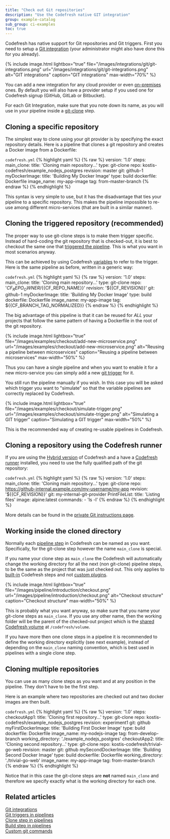 ```yaml
---
title: "Check out Git repositories"
description: "Use the Codefresh native GIT integration"
group: example-catalog
sub_group: ci-examples
toc: true
---
```


Codefresh has native support for Git repositories and Git triggers. First you need to setup a [Git integration]({{site.baseurl}}/docs/integrations/git-providers/) (your administrator might also have done this for you already).

{% include image.html 
lightbox="true" 
file="/images/integrations/git/git-integrations.png" 
url="/images/integrations/git/git-integrations.png"
alt="GIT integrations"
caption="GIT integrations"
max-width="70%"
%}

You can add a new integration for any cloud provider or even [on-premises]({{site.baseurl}}/docs/enterprise/behind-the-firewall/) ones. By default you will also have a provider setup if you used one for Codefresh signup (GitHub, GitLab or Bitbucket).

For each Git Integration, make sure that you note down its name, as you will use in your pipeline inside a [git-clone]({{site.baseurl}}/docs/pipelines/steps/git-clone/) step.


## Cloning a specific repository

The simplest way to clone using your git provider is by specifying the exact repository details.
Here is a pipeline that clones a git repository and creates a Docker image from a Dockerfile:


`codefresh.yml`
{% highlight yaml %}
{% raw %}
version: '1.0'
steps:
  main_clone:
    title: 'Cloning main repository...'
    type: git-clone
    repo: kostis-codefresh/example_nodejs_postgres
    revision: master
    git: github-1
  myDockerImage:
    title: 'Building My Docker Image'
    type: build
    dockerfile: Dockerfile
    image_name: my-app-image
    tag: from-master-branch
{% endraw %}
{% endhighlight %}

This syntax is very simple to use, but it has the disadvantage that ties your pipeline to a specific repository. This makes
the pipeline impossible to re-use among different micro-services (that are built in a similar manner).

## Cloning the triggered repository (recommended)

The proper way to use git-clone steps is to make them trigger specific. Instead of hard-coding the git repository that is checked-out, it is best to checkout the same one that [triggered the pipeline]({{site.baseurl}}/docs/pipelines/triggers/git-triggers/). This is what you want in most scenarios anyway.

This can be achieved by using Codefresh [variables]({{site.baseurl}}/docs/pipelines/variables/) to refer to the trigger.
Here is the same pipeline as before, written in a generic way:

`codefresh.yml`
{% highlight yaml %}
{% raw %}
version: '1.0'
steps:
  main_clone:
    title: 'Cloning main repository...'
    type: git-clone
    repo: '${{CF_REPO_OWNER}}/${{CF_REPO_NAME}}'
    revision: '${{CF_REVISION}}'
    git: github-1
  myDockerImage:
    title: 'Building My Docker Image'
    type: build
    dockerfile: Dockerfile
    image_name: my-app-image
    tag: ${{CF_BRANCH_TAG_NORMALIZED}}
{% endraw %}
{% endhighlight %}

The big advantage of this pipeline is that it can be reused for *ALL* your projects that follow the same pattern of having a Dockerfile in the root of the git repository.

{% include image.html 
lightbox="true" 
file="/images/examples/checkout/add-new-microservice.png" 
url="/images/examples/checkout/add-new-microservice.png"
alt="Reusing a pipeline between microservices"
caption="Reusing a pipeline between microservices"
max-width="50%"
%}

Thus you can have a single pipeline and when you want to enable it for a new micro-service you can simply add a new [git trigger]({{site.baseurl}}/docs/pipelines/triggers/git-triggers/) for it.

You still run the pipeline manually if you wish. In this case you will be asked which trigger you want to "simulate" so that the variable pipelines are correctly replaced by Codefresh.

{% include image.html 
lightbox="true" 
file="/images/examples/checkout/simulate-trigger.png" 
url="/images/examples/checkout/simulate-trigger.png"
alt="Simulating a GIT trigger"
caption="Simulating a GIT trigger"
max-width="50%"
%}

This is the recommended way of creating re-usable pipelines in Codefresh.

## Cloning a repository using the Codefresh runner
<!---change the first x-ref after update -->
If you are using the [Hybrid version]({{site.baseurl}}/docs/installation/#hybrid-installation) of Codefresh and a have a [Codefresh runner]({{site.baseurl}}/docs/installation/codefresh-runner/) installed, you need to use
the fully qualified path of the git repository:

`codefresh.yml`
{% highlight yaml %}
{% raw %}
version: '1.0'
steps:
    main_clone:
        title: 'Cloning main repository...'
        type: git-clone
        repo: https://github-internal.example.com/my-username/my-app
        revision: '${{CF_REVISION}}'
        git: my-internal-git-provider
    PrintFileList:
        title: 'Listing files'
        image: alpine:latest
        commands:
            - 'ls -l'
{% endraw %}
{% endhighlight %}

More details can be found in the [private Git instructions page]({{site.baseurl}}/docs/reference/behind-the-firewall/#checking-out-code-from-a-private-git-repository).


## Working inside the cloned directory

Normally each [pipeline step]({{site.baseurl}}/docs/pipelines/steps/) in Codefresh can be named as you want. Specifically, for the git-clone step however the name `main_clone` is special.

If you name your clone step as `main_clone` the Codefresh will automatically change the working directory for all the next (non git-clone) pipeline steps, to be the same as the project that was just checked out. This only applies to [built-in]({{site.baseurl}}/docs/pipelines/steps/#built-in-steps) Codefresh steps and not [custom plugins]({{site.baseurl}}/docs/pipelines/steps/#creating-a-typed-codefresh-plugin).

{% include 
image.html 
lightbox="true" 
file="/images/pipeline/introduction/checkout.png" 
url="/images/pipeline/introduction/checkout.png"
alt="Checkout structure" 
caption="Checkout structure"
max-width="50%" 
%}

This is probably what you want anyway, so make sure that you name your git-clone steps as `main_clone`. If you use any other name, then the working folder will be the parent of the checked-out project which is the [shared Codefresh volume]({{site.baseurl}}/docs/pipelines/introduction-to-codefresh-pipelines/#sharing-the-workspace-between-build-steps) at `/codefresh/volume`.

If you have more then one clone steps in a pipeline it is recommended to define the working directory explicitly (see next example), instead
of depending on the `main_clone` naming convention, which is best used in pipelines with a single clone step.

## Cloning multiple repositories

You can use as many clone steps as you want and at any position in the pipeline. They don't have to be the first step.

Here is an example where two repositories are checked out and two docker images are then built. 

`codefresh.yml`
{% highlight yaml %}
{% raw %}
version: '1.0'
steps:
  checkoutApp1:
    title: 'Cloning first repository...'
    type: git-clone
    repo: kostis-codefresh/example_nodejs_postgres
    revision: experiment1
    git: github
  myFirstDockerImage:
    title: 'Building First Docker Image'
    type: build
    dockerfile: Dockerfile
    image_name: my-nodejs-image
    tag: from-develop-branch
    working_directory: './example_nodejs_postgres'
  checkoutApp2:
    title: 'Cloning second repository...'
    type: git-clone
    repo: kostis-codefresh/trivial-go-web
    revision: master
    git: github
  mySecondDockerImage:
    title: 'Building Second Docker Image'
    type: build
    dockerfile: Dockerfile
    working_directory: './trivial-go-web'
    image_name: my-app-image
    tag: from-master-branch         
{% endraw %}
{% endhighlight %}

Notice that in this case the git-clone steps are **not** named `main_clone` and therefore we specify exactly what is the working directory for each one.


## Related articles
[Git integrations]({{site.baseurl}}/docs/integrations/git-providers/)  
[Git triggers in pipelines]({{site.baseurl}}/docs/pipelines/triggers/git-triggers/)  
[Clone step in pipelines]({{site.baseurl}}/docs/pipelines/steps/git-clone/)  
[Build step in pipelines]({{site.baseurl}}/docs/pipelines/steps/build/)  
[Custom git commands]({{site.baseurl}}/docs/example-catalog/ci-examples/git-checkout-custom/)  

